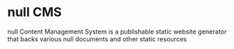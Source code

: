 # null CMS
null Content Management System is a publishable static website generator that backs various null documents and other static resources
